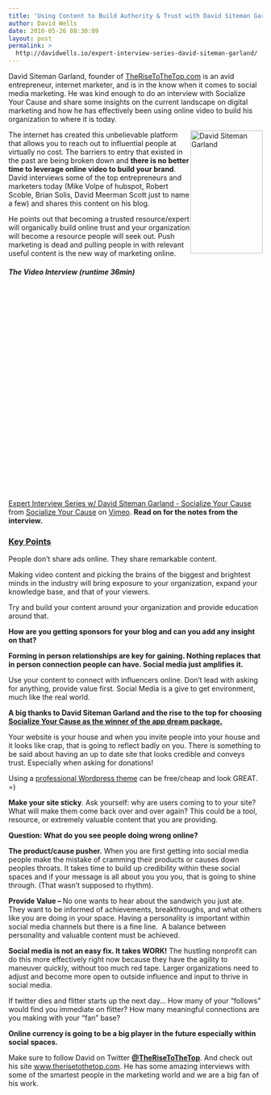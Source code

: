 ```yaml
---
title: 'Using Content to Build Authority & Trust with David Siteman Garland'
author: David Wells
date: 2010-05-26 08:30:09
layout: post
permalink: >
  http://davidwells.io/expert-interview-series-david-siteman-garland/
---
```


David Siteman Garland, founder of <a href="http://therisetothetop.com/">TheRiseToTheTop.com</a> is an avid entrepreneur, internet marketer, and is in the know when it comes to social media marketing. He was kind enough to do an interview with Socialize Your Cause and share some insights on the current landscape on digital marketing and how he has effectively been using online video to build his organization to where it is today.

<a href="https://s3-us-west-2.amazonaws.com/assets.davidwells.io/legacy/2010/05/DavidSitemanGarland1.png"><img style="display: inline; margin-left: 0px; margin-right: 0px; border: 0px;" title="David Siteman Garland" src="https://s3-us-west-2.amazonaws.com/assets.davidwells.io/legacy/2010/05/DavidSitemanGarland_thumb1.png" border="0" alt="David Siteman Garland" width="143" height="244" align="right" /></a>The internet has created this unbelievable platform that allows you to reach out to influential people at virtually no cost. The barriers to entry that existed in the past are being broken down and <strong>there is no better time to leverage online video to build your brand</strong>. David interviews some of the top entrepreneurs and marketers today (Mike Volpe of hubspot, Robert Scoble, Brian Solis, David Meerman Scott just to name a few) and shares this content on his blog.

He points out that becoming a<strong> </strong>trusted resource/expert will organically build online trust and your organization will become a  resource people will seek out. Push marketing is dead and pulling people in with relevant useful   content is the new way of marketing online.
<h5>The Video Interview (runtime 36min)</h5>
<object classid="clsid:d27cdb6e-ae6d-11cf-96b8-444553540000" width="540" height="405" codebase="http://download.macromedia.com/pub/shockwave/cabs/flash/swflash.cab#version=6,0,40,0"><param name="allowfullscreen" value="true" /><param name="allowscriptaccess" value="always" /><param name="src" value="http://vimeo.com/moogaloop.swf?clip_id=12012236&amp;server=vimeo.com&amp;show_title=1&amp;show_byline=1&amp;show_portrait=0&amp;color=00ADEF&amp;fullscreen=1" /><embed type="application/x-shockwave-flash" width="540" height="405" src="http://vimeo.com/moogaloop.swf?clip_id=12012236&amp;server=vimeo.com&amp;show_title=1&amp;show_byline=1&amp;show_portrait=0&amp;color=00ADEF&amp;fullscreen=1" allowscriptaccess="always" allowfullscreen="true"></embed></object>

<a href="http://vimeo.com/12012236">Expert Interview Series w/ David Siteman Garland - Socialize Your Cause</a> from <a href="http://vimeo.com/socializedcause">Socialize Your Cause</a> on <a href="http://vimeo.com">Vimeo</a>. <strong>Read on for the notes from the interview.</strong>
<!--more-->
<h3><strong><strong><span style="text-decoration: underline;">Key Points</span>
</strong></strong></h3>
People don’t share ads online. They share remarkable content.

Making video content and picking the brains of the biggest and brightest  minds in the industry will bring exposure to your organization, expand  your knowledge base, and that of your viewers.

Try and build your content around your organization and provide education around that.

<strong>How are you getting sponsors for your blog and can you add any insight on that?</strong>

<strong>Forming in person relationships are key for gaining. Nothing replaces that in person connection people can have. Social media just amplifies it. </strong>

Use your content to connect with influencers online. Don’t lead with asking for anything, provide value first. Social Media is a give to get environment, much like the real world.

<strong>A big thanks to David Siteman Garland and the rise to the top for choosing <a href="http://blog.therisetothetop.com/2010/03/congratulations-app-dream-package-contest-winner/">Socialize Your Cause as the winner of the app dream package.</a> </strong>

Your website is your house and when you invite people into your house and it looks like crap, that is going to reflect badly on you. There is something to be said about having an up to date site that looks credible and conveys trust. Especially when asking for donations!

Using a <a href="http://www.socializeyourcause.org/services/web-design-services/wordpress-themes/">professional Wordpress theme</a> can be free/cheap and look GREAT. =)

<strong>Make your site sticky</strong>. Ask yourself: why are users coming to to your site? What will make them come back over and over again? This could be a tool, resource, or extremely valuable content that you are providing.

<strong>Question: What do you see people doing wrong online? </strong><strong></strong>

<strong>The product/cause pusher.</strong> When you are first getting into social media people make the mistake of cramming their products or causes down peoples throats. It takes time to build up credibility within these social spaces and if your message is all about you you you, that is going to shine through. (That wasn’t supposed to rhythm).

<strong>Provide Value – </strong>No one wants to hear about the sandwich you just ate. They want to be informed of achievements, breakthroughs, and what others like you are doing in your space. Having a personality is important within social media channels but there is a fine line.  A balance between personality and valuable content must be achieved.<strong></strong>

<strong>Social media is not an easy fix. It takes WORK!</strong> The hustling nonprofit can do this more effectively right now because they have the agility to maneuver quickly, without too much red tape. Larger organizations need to adjust and become more open to outside influence and input to thrive in social media.

If twitter dies and flitter starts up the next day… How many of your “follows” would find you immediate on flitter? How many meaningful connections are you making with your “fan” base?

<strong>Online currency is going to be a big player in the future especially within social spaces.</strong>

Make sure to follow David on Twitter <a href="http://twitter.com/therisetothetop"><strong>@TheRiseToTheTop</strong></a>. And check out his site <a href="http://www.therisetothetop.com">www.therisetothetop.com</a>. He has some amazing interviews with some of the smartest people in the marketing world and we are a big fan of his work.
